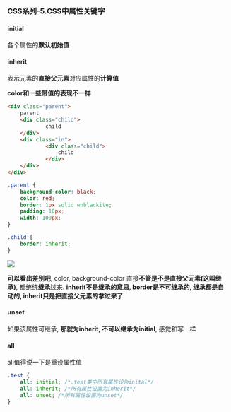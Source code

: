 ### CSS系列-5.CSS中属性关键字
#### initial
各个属性的**默认初始值**

#### **inherit**
表示元素的**直接父元素**对应属性的**计算值**

**color和一些带值的表现不一样**

```html
<div class="parent">
	parent
	<div class="child">
			child
	</div>
	<div class="in">
			<div class="child">
				child
			</div>
	</div>
</div>
```

```css
.parent {
	background-color: black;
	color: red;
	border: 1px solid whblackite;
	padding: 10px;
	width: 100px;
}

.child {
	border: inherit;
}
```
![](https://174studio.com:17480/blog/wp-content/uploads/2018/09/c783add68bfeaccf7393c8e0e6122f96.png)

**可以看出差别吧**, color, background-color 直接**不管是不是直接父元素(这叫继承)**, 都统统**继承**过来. 
**inherit不是继承的意思, border是不可继承的, 继承都是自动的, inherit只是把直接父元素的拿过来了**

#### **unset**
如果该属性可继承, **那就为inherit, 不可以继承为initial**, 感觉和写一样

#### **all**
all值得说一下是重设属性值
```css
.test {
	all: initial; /*.test类中所有属性设为inital*/
	all: inherit; /*所有属性设置为inherit*/
	all: unset; /*所有属性设置为unset*/
}
```

